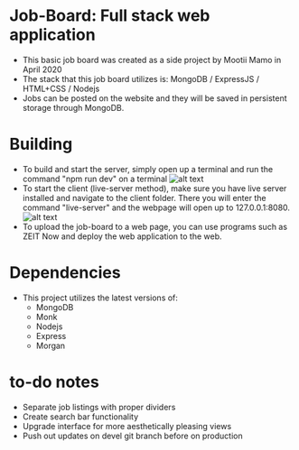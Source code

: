 # Job-Board: Full stack web application
- This basic job board was created as a side project by Mootii Mamo in April 2020
- The stack that this job board utilizes is: MongoDB / ExpressJS / HTML+CSS / Nodejs
- Jobs can be posted on the website and they will be saved in persistent storage through MongoDB.

# Building
- To build and start the server, simply open up a terminal and run the command "npm run dev" on a terminal
![alt text](https://imgur.com/AFQiFeR)
- To start the client (live-server method), make sure you have live server installed and navigate to the client folder.  There you will enter the command "live-server" and the webpage will open up to 127.0.0.1:8080.
![alt text](https://imgur.com/0gTSGDk)
- To upload the job-board to a web page, you can use programs such as ZEIT Now and deploy the web application to the web.



# Dependencies
- This project utilizes the latest versions of:
  - MongoDB
  - Monk
  - Nodejs
  - Express
  - Morgan

# to-do notes
- Separate job listings with proper dividers
- Create search bar functionality
- Upgrade interface for more aesthetically pleasing views
- Push out updates on devel git branch before on production
